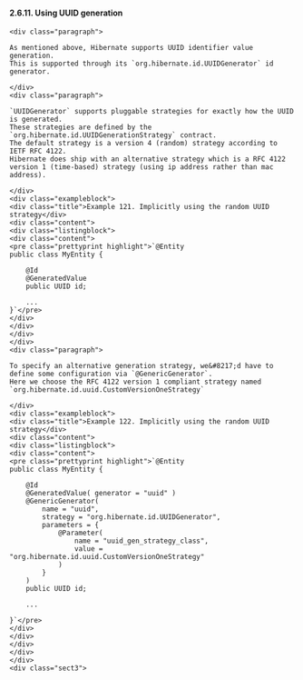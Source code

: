 #### 2.6.11. Using UUID generation

    <div class="paragraph">

    As mentioned above, Hibernate supports UUID identifier value generation.
    This is supported through its `org.hibernate.id.UUIDGenerator` id generator.

    </div>
    <div class="paragraph">

    `UUIDGenerator` supports pluggable strategies for exactly how the UUID is generated.
    These strategies are defined by the `org.hibernate.id.UUIDGenerationStrategy` contract.
    The default strategy is a version 4 (random) strategy according to IETF RFC 4122.
    Hibernate does ship with an alternative strategy which is a RFC 4122 version 1 (time-based) strategy (using ip address rather than mac address).

    </div>
    <div class="exampleblock">
    <div class="title">Example 121. Implicitly using the random UUID strategy</div>
    <div class="content">
    <div class="listingblock">
    <div class="content">
    <pre class="prettyprint highlight">`@Entity
    public class MyEntity {

        @Id
        @GeneratedValue
        public UUID id;

        ...
    }`</pre>
    </div>
    </div>
    </div>
    </div>
    <div class="paragraph">

    To specify an alternative generation strategy, we&#8217;d have to define some configuration via `@GenericGenerator`.
    Here we choose the RFC 4122 version 1 compliant strategy named `org.hibernate.id.uuid.CustomVersionOneStrategy`

    </div>
    <div class="exampleblock">
    <div class="title">Example 122. Implicitly using the random UUID strategy</div>
    <div class="content">
    <div class="listingblock">
    <div class="content">
    <pre class="prettyprint highlight">`@Entity
    public class MyEntity {

        @Id
        @GeneratedValue( generator = "uuid" )
        @GenericGenerator(
            name = "uuid",
            strategy = "org.hibernate.id.UUIDGenerator",
            parameters = {
                @Parameter(
                    name = "uuid_gen_strategy_class",
                    value = "org.hibernate.id.uuid.CustomVersionOneStrategy"
                )
            }
        )
        public UUID id;

        ...

    }`</pre>
    </div>
    </div>
    </div>
    </div>
    </div>
    <div class="sect3">